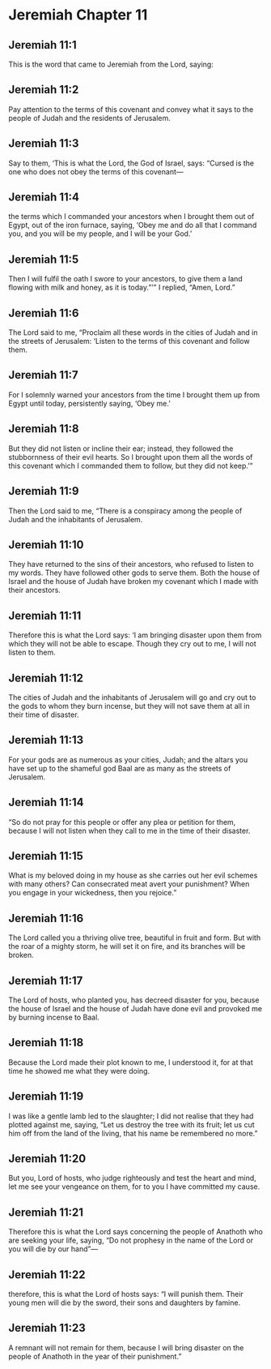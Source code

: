 # Jeremiah Chapter 11

## Jeremiah 11:1

This is the word that came to Jeremiah from the Lord, saying:

## Jeremiah 11:2

Pay attention to the terms of this covenant and convey what it says to the people of Judah and the residents of Jerusalem.

## Jeremiah 11:3

Say to them, ‘This is what the Lord, the God of Israel, says: “Cursed is the one who does not obey the terms of this covenant—

## Jeremiah 11:4

the terms which I commanded your ancestors when I brought them out of Egypt, out of the iron furnace, saying, ‘Obey me and do all that I command you, and you will be my people, and I will be your God.’

## Jeremiah 11:5

Then I will fulfil the oath I swore to your ancestors, to give them a land flowing with milk and honey, as it is today.”’” I replied, “Amen, Lord.”

## Jeremiah 11:6

The Lord said to me, “Proclaim all these words in the cities of Judah and in the streets of Jerusalem: ‘Listen to the terms of this covenant and follow them.

## Jeremiah 11:7

For I solemnly warned your ancestors from the time I brought them up from Egypt until today, persistently saying, ‘Obey me.’

## Jeremiah 11:8

But they did not listen or incline their ear; instead, they followed the stubbornness of their evil hearts. So I brought upon them all the words of this covenant which I commanded them to follow, but they did not keep.’”

## Jeremiah 11:9

Then the Lord said to me, “There is a conspiracy among the people of Judah and the inhabitants of Jerusalem.

## Jeremiah 11:10

They have returned to the sins of their ancestors, who refused to listen to my words. They have followed other gods to serve them. Both the house of Israel and the house of Judah have broken my covenant which I made with their ancestors.

## Jeremiah 11:11

Therefore this is what the Lord says: ‘I am bringing disaster upon them from which they will not be able to escape. Though they cry out to me, I will not listen to them.

## Jeremiah 11:12

The cities of Judah and the inhabitants of Jerusalem will go and cry out to the gods to whom they burn incense, but they will not save them at all in their time of disaster.

## Jeremiah 11:13

For your gods are as numerous as your cities, Judah; and the altars you have set up to the shameful god Baal are as many as the streets of Jerusalem.

## Jeremiah 11:14

“So do not pray for this people or offer any plea or petition for them, because I will not listen when they call to me in the time of their disaster.

## Jeremiah 11:15

What is my beloved doing in my house as she carries out her evil schemes with many others? Can consecrated meat avert your punishment? When you engage in your wickedness, then you rejoice.”

## Jeremiah 11:16

The Lord called you a thriving olive tree, beautiful in fruit and form. But with the roar of a mighty storm, he will set it on fire, and its branches will be broken.

## Jeremiah 11:17

The Lord of hosts, who planted you, has decreed disaster for you, because the house of Israel and the house of Judah have done evil and provoked me by burning incense to Baal.

## Jeremiah 11:18

Because the Lord made their plot known to me, I understood it, for at that time he showed me what they were doing.

## Jeremiah 11:19

I was like a gentle lamb led to the slaughter; I did not realise that they had plotted against me, saying, “Let us destroy the tree with its fruit; let us cut him off from the land of the living, that his name be remembered no more.”

## Jeremiah 11:20

But you, Lord of hosts, who judge righteously and test the heart and mind, let me see your vengeance on them, for to you I have committed my cause.

## Jeremiah 11:21

Therefore this is what the Lord says concerning the people of Anathoth who are seeking your life, saying, “Do not prophesy in the name of the Lord or you will die by our hand”—

## Jeremiah 11:22

therefore, this is what the Lord of hosts says: “I will punish them. Their young men will die by the sword, their sons and daughters by famine.

## Jeremiah 11:23

A remnant will not remain for them, because I will bring disaster on the people of Anathoth in the year of their punishment.”
